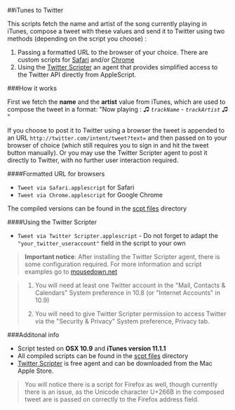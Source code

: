 ##iTunes to Twitter 

This scripts fetch the name and artist of the song currently playing in iTunes, compose a tweet with these values and send it to Twitter using two methods (depending on the script you choose) : 

1. Passing a formatted URL to the browser of your choice. There are custom scripts for [Safari]() and/or [Chrome]() 
2. Using the [Twitter Scripter](itunes.apple.com/us/app/twitter-scripter/id645249778?mt=12) an agent that provides simplified access to the Twitter API directly from AppleScript.


###How it works

First we fetch the **name** and the **artist** value from iTunes, which are used to compose the tweet in a format: "Now playing : ♫ _`trackName`_ - _`trackArtist`_ ♫ "

If you choose to post it to Twitter using a browser the tweet is appended to an URL `http://twitter.com/intent/tweet?text=` and then passed on to your browser of choice (which still requires you to sign in and hit the tweet button manually). Or you may use the Twitter Scripter agent to post it directly to Twitter, with no further user interaction required.  

####Formatted URL for browsers

* `Tweet via Safari.applescript` for Safari 
* `Tweet via Chrome.applescript` for Google Chrome 
  
The compiled versions can be found in the [scpt files]() directory

 
####Using the Twitter Scripter

* `Tweet via Twitter Scripter.applescript` - Do not forget to adapt the `"your_twitter_useraccount"` field in the script to your own

> **Important notice**: After installing the Twitter Scripter agent, there is some configuration required. For more information and script examples go to [mousedown.net](http://mousedown.net/mouseware/TwitterScripter_Examples.html)

> 1. You will need at least one Twitter account in the "Mail, Contacts & Calendars" System preference in 10.8 (or "Internet Accounts" in 10.9)
> 
> 2. You will need to give Twitter Scripter permission to access Twitter via the "Security & Privacy" System preference, Privacy tab.




###Additonal info
* Script tested on **OSX 10.9** and **iTunes version 11.1.1** 
* All compiled scripts can be found in the [scpt files]() directory
* [Twitter Scripter](itunes.apple.com/us/app/twitter-scripter/id645249778?mt=12) is free agent and can be downloaded from the Mac Apple Store.



> You will notice there is a script for Firefox as well, though currently there is an issue, as the Unicode character U+266B in the composed tweet are is passed on correctly to the Firefox address field. 